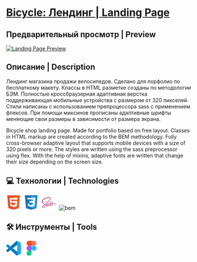 # [Bicycle: Лендинг | Landing Page](https://dulatyess.github.io/Bicycle/)

## Предварительный просмотр | Preview

[![Landing Page Preview](https://ltdfoto.ru/images/2023/05/14/IZOBRAZENIE_2023-05-14_114415654.png)](https://startbootstrap.github.io/startbootstrap-landing-page/)

<!-- **[View Live](https://dulatyess.github.io/Bicycle/)** -->

## Описание | Description

 Лендинг магазина продажи велосипедов. Сделано для порфолио по бесплатному макету. Классы в HTML разметке созданы по методологии БЭМ. Полностью кроссбраузерная адаптивная верстка поддерживающая мобильные устройства с размером от 320 пикселей. Стили написаны с использованием препроцессора sass с применением флексов. При помощи миксинов прописаны адаптивные шрифты меняющие свои размеры в зависимости от размера экрана.

 Bicycle shop landing page. Made for portfolio based on free layout. Classes in HTML markup are created according to the BEM methodology. Fully cross-browser adaptive layout that supports mobile devices with a size of 320 pixels or more. The styles are written using the sass preprocessor using flex. With the help of mixins, adaptive fonts are written that change their size depending on the screen size.

## 💻 Технологии | Technologies

<div>
  <img src="https://github.com/devicons/devicon/blob/master/icons/html5/html5-original.svg" title="html5" alt="html5" width="40" height="40"/>&nbsp
  <img src="https://github.com/devicons/devicon/blob/master/icons/css3/css3-original.svg" title="css" alt="css" width="40" height="40"/>&nbsp
  <img src="https://github.com/devicons/devicon/blob/master/icons/sass/sass-original.svg" title="sass/scss" alt="sass/scss" width="40" height="40"/>&nbsp
  <img src="https://ltdfoto.ru/images/2023/05/13/ZAGRUZENO-removebg-preview.png" title="bem" alt="bem" width="40" height="40"/>&nbsp;
</div>


## 🛠 Инструменты | Tools

<div>
  <img src="https://github.com/devicons/devicon/blob/master/icons/vscode/vscode-original.svg" title="vscode" alt="vscode" width="40" height="40" />&nbsp;
  <img src="https://github.com/devicons/devicon/blob/master/icons/figma/figma-original.svg" title="figma" alt="figma" width="40" height="40"/>&nbsp;
</div>
